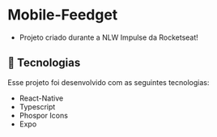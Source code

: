 # Mobile-Feedget

- Projeto criado durante a NLW Impulse da Rocketseat!

## 🧪 Tecnologias

Esse projeto foi desenvolvido com as seguintes tecnologias:
- React-Native
- Typescript
- Phospor Icons
- Expo
